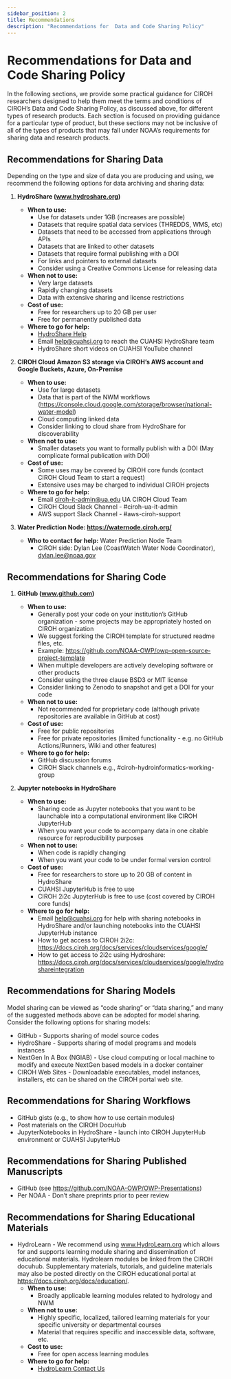 ```yaml
---
sidebar_position: 2
title: Recommendations
description: "Recommendations for  Data and Code Sharing Policy"
---
```


# Recommendations for  Data and Code Sharing Policy

In the following sections, we provide some practical guidance for CIROH researchers designed to help them meet the terms and conditions of CIROH’s Data and Code Sharing Policy, as discussed above, for different types of research products. Each section is focused on providing guidance for a particular type of product, but these sections may not be inclusive of all of the types of products that may fall under NOAA’s requirements for sharing data and research products.

## Recommendations for Sharing Data

Depending on the type and size of data you are producing and using, we recommend the following options for data archiving and sharing data:

1. **HydroShare (www.hydroshare.org)**
   - **When to use:**
     - Use for datasets under 1GB (increases are possible)
     - Datasets that require spatial data services (THREDDS, WMS, etc)
     - Datasets that need to be accessed from applications through APIs
     - Datasets that are linked to other datasets
     - Datasets that require formal publishing with a DOI
     - For links and pointers to external datasets
     - Consider using a Creative Commons License for releasing data
   - **When not to use:**
     - Very large datasets
     - Rapidly changing datasets
     - Data with extensive sharing and license restrictions
   - **Cost of use:**
     - Free for researchers up to 20 GB per user
     - Free for permanently published data
   - **Where to go for help:** 
     - [HydroShare Help](http://help.hydroshare.org)
     - Email help@cuahsi.org to reach the CUAHSI HydroShare team
     - HydroShare short videos on CUAHSI YouTube channel

2. **CIROH Cloud Amazon S3 storage via CIROH’s AWS account and Google Buckets, Azure, On-Premise**
   - **When to use:**
     - Use for large datasets
     - Data that is part of the NWM workflows (https://console.cloud.google.com/storage/browser/national-water-model)
     - Cloud computing linked data
     - Consider linking to cloud share from HydroShare for discoverability
   - **When not to use:**
     - Smaller datasets you want to formally publish with a DOI (May complicate formal publication with DOI)
   - **Cost of use:**
     - Some uses may be covered by CIROH core funds (contact CIROH Cloud Team to start a request)
     - Extensive uses may be charged to individual CIROH projects
   - **Where to go for help:**
     - Email ciroh-it-admin@ua.edu UA CIROH Cloud Team
     - CIROH Cloud Slack Channel - #ciroh-ua-it-admin
     - AWS support Slack Channel - #aws-ciroh-support

3. **Water Prediction Node: https://waternode.ciroh.org/**
   - **Who to contact for help:** Water Prediction Node Team
     - CIROH side: Dylan Lee (CoastWatch Water Node Coordinator), dylan.lee@noaa.gov

## Recommendations for Sharing Code

1. **GitHub (www.github.com)**
   - **When to use:**
     - Generally post your code on your institution’s GitHub organization - some projects may be appropriately hosted on CIROH organization
     - We suggest forking the CIROH template for structured readme files, etc.
     - Example: https://github.com/NOAA-OWP/owp-open-source-project-template
     - When multiple developers are actively developing software or other products
     - Consider using the three clause BSD3 or MIT license
     - Consider linking to Zenodo to snapshot and get a DOI for your code
   - **When not to use:**
     - Not recommended for proprietary code (although private repositories are available in GitHub at cost)
   - **Cost of use:**
     - Free for public repositories
     - Free for private repositories (limited functionality - e.g. no GitHub Actions/Runners, Wiki and other features)
   - **Where to go for help:**
     - GitHub discussion forums
     - CIROH Slack channels e.g., #ciroh-hydroinformatics-working-group

2. **Jupyter notebooks in HydroShare**
   - **When to use:**
     - Sharing code as Jupyter notebooks that you want to be launchable into a computational environment like CIROH JupyterHub
     - When you want your code to accompany data in one citable resource for reproducibility purposes
   - **When not to use:**
     - When code is rapidly changing
     - When you want your code to be under formal version control
   - **Cost of use:**
     - Free for researchers to store up to 20 GB of content in HydroShare
     - CUAHSI JupyterHub is free to use
     - CIROH 2i2c JupyterHub is free to use (cost covered by CIROH core funds)
   - **Where to go for help:**
     - Email help@cuahsi.org for help with sharing notebooks in HydroShare and/or launching notebooks into the CUAHSI JupyterHub instance
     - How to get access to CIROH 2i2c: https://docs.ciroh.org/docs/services/cloudservices/google/
     - How to get access to 2i2c using Hydroshare: https://docs.ciroh.org/docs/services/cloudservices/google/hydroshareintegration

## Recommendations for Sharing Models

Model sharing can be viewed as “code sharing” or “data sharing,” and many of the suggested methods above can be adopted for model sharing. Consider the following options for sharing models:

- GitHub - Supports sharing of model source codes
- HydroShare - Supports sharing of model programs and models instances
- NextGen In A Box (NGIAB) - Use cloud computing or local machine to modify and execute NextGen based models in a docker container
- CIROH Web Sites - Downloadable executables, model instances, installers, etc can be shared on the CIROH portal web site.

## Recommendations for Sharing Workflows

- GitHub gists (e.g., to show how to use certain modules)
- Post materials on the CIROH DocuHub
- JupyterNotebooks in HydroShare - launch into CIROH JupyterHub environment or CUAHSI JupyterHub

## Recommendations for Sharing Published Manuscripts

- GitHub (see https://github.com/NOAA-OWP/OWP-Presentations)
- Per NOAA - Don’t share preprints prior to peer review

## Recommendations for Sharing Educational Materials

- HydroLearn - We recommend using www.HydroLearn.org which allows for and supports learning module sharing and dissemination of educational materials. Hydrolearn modules be linked from the CIROH docuhub. Supplementary materials, tutorials, and guideline materials may also be posted directly on the CIROH educational portal at https://docs.ciroh.org/docs/education/.
  - **When to use:**
    - Broadly applicable learning modules related to hydrology and NWM
  - **When not to use:**
    - Highly specific, localized, tailored learning materials for your specific university or departmental courses
    - Material that requires specific and inaccessible data, software, etc.
  - **Cost to use:**
    - Free for open access learning modules
  - **Where to go for help:**
    - [HydroLearn Contact Us](https://www.hydrolearn.org/contact-us/)
